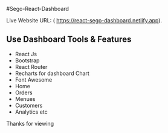 #Sego-React-Dashboard 

Live Website URL:  ( https://react-sego-dashboard.netlify.app).

## Use Dashboard Tools &  Features 
* React Js
* Bootstrap 
* React Router
* Recharts for dashboard Chart
* Font Awesome
* Home
* Orders
* Menues
* Customers
* Analytics etc

Thanks for viewing